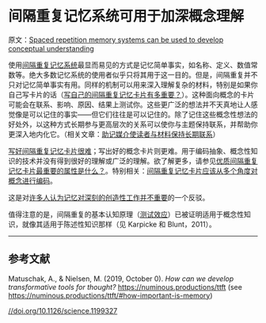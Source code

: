 # 间隔重复记忆系统可用于加深概念理解

原文：[Spaced repetition memory systems can be used to develop conceptual understanding](https://notes.andymatuschak.org/z6UZP7P4sRNgRKSvNj7tMV5uW6dDhwwbdZCy9)

使用[间隔重复记忆系统](https://notes.andymatuschak.org/z4eXdSMJFv2qVGXSUEKH4vdcHBrLHcFY1ZGfC)最显而易见的方式是记忆简单事实，如名称、定义、数值常数等。绝大多数记忆系统的使用者似乎只将其用于这一目的。但是，间隔重复并不只对记忆简单事实有用。同样的机制可以用来深入理解复杂的材料，特别是如果你自己写卡片的话（[写自己的间隔重复记忆卡片有多重要？](https://notes.andymatuschak.org/z5TxQNCUTSAiTg42v7Ft6xASpnyiuvm6phAoJ)）。这种面向概念的卡片可能会在联系、影响、原因、结果上测试你。这些更广泛的想法并不天真地让人感觉像是可以记住的事实——但它们往往是可以记住的。除了记住这些概念性想法的好处外，以这种方式长期参与更高层次的关系可以使你与主题保持联系，并帮助你更深入地内化它。（相关文章：[助记媒介使读者与材料保持长期联系](https://notes.andymatuschak.org/z7tjqSxGsJ53tXsGkRpchsECWcMsW3sFUw86U)）

[写好间隔重复记忆卡片很难](https://notes.andymatuschak.org/z3ntJ7w9C3uapYp1m3gy2EK6PN788guzEoUNN)；写出好的概念卡片则更难。用于编码抽象、概念性知识的技术并没有得到很好的理解或广泛的理解。欲了解更多，请参见[优质间隔重复记忆卡片最重要的属性是什么？](https://notes.andymatuschak.org/z42J1vxsMjhkdbrqVfoqjiEesSzfaEqurBtoJ)。特别相关：[间隔重复记忆卡片应该从多个角度对概念进行编码](https://notes.andymatuschak.org/z3K5a9tM1wq1x4QnDfsUpTeYZWW3M9iUzMdfo)。

这是对[许多人认为记忆对深刻的创造性工作并不重要](https://notes.andymatuschak.org/zD5zaKmvTFAAL3PTJGWzkAQr6CtoBCdoXBpM)的一个反驳。

值得注意的是，间隔重复的基本认知原理（[测试效应](https://notes.andymatuschak.org/z45mhbpabsigFceeSiRyDXZdvcRqvE2A1xMsn)）已被证明适用于概念性知识，就像其适用于陈述性知识那样（见 Karpicke 和 Blunt，2011）。

------

## 参考文献

Matuschak, A., & Nielsen, M. (2019, October 0). *How can we develop transformative tools for thought?* https://numinous.productions/ttft (see https://numinous.productions/ttft/#how-important-is-memory)

[//doi.org/10.1126/science.1199327](https://notes.andymatuschak.org/Karpicke%2C_J._D.%2C_%26_Blunt%2C_J._R._(2011)._Retrieval_Practice_Produces_More_Learning_than_Elaborative_Studying_with_Concept_Mapping._Science%2C_331(6018)%2C_772–775._https)